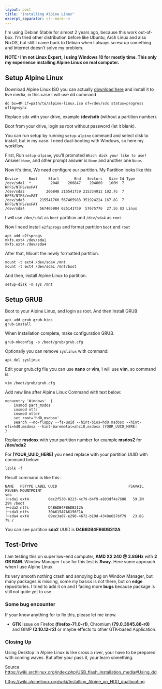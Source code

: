 ```yaml
---
layout: post
title: "Installing Alpine Linux"
excerpt_separator: <!--more-->
---
```


I'm using Debian Stable for almost 2 years ago, because this work out-of-box. I'm tried other distribution before like Ubuntu, Arch Linux and also NixOS, but still I came back to Debian when I always screw up something and Internet doesn't solve my problem.

<!--more-->

**NOTE : I'm not Linux Expert, I using Windows 10 for mostly time. This only my experience installing Alpine Linux on real computer.**

## Setup Alpine Linux
Download Alpine Linux ISO you can actually [download here](https://alpinelinux.org/downloads/) and install it to live media, in this case I will use dd command

```dd bs=4M if=path/to/alpine-linux.iso of=/dev/sdx status=progress oflag=sync```

Replace sdx with your drive, example **/dev/sdb** (without a partition number).

Boot from your drive, login as root without password (let it blank).

You can run setup by running `setup-alpine` command and select disk to install, but in my case. I need dual-booting with Windows, so here my workflow.

First, Run `setup-alpine`, you'll promoted `Which disk your like to use?` Answer `None`, and other prompt answer is `None` and another one `None`.

Now it's time, We need configure our partition. My Partition looks like this
```
Device     Boot     Start       End   Sectors   Size Id Type
/dev/sda1  *         2048    206847    204800   100M  7 HPFS/NTFS/exFAT
/dev/sda2          206848 215541759 215334912 102.7G  7 HPFS/NTFS/exFAT
/dev/sda3       215541760 567465983 351924224 167.8G  7 HPFS/NTFS/exFAT
/dev/sda4       567465984 625141759  57675776  27.5G 83 Linux
```

I will use `/dev/sda1` as `boot` partition and `/dev/sda4` as `root`.

Now I need install `e2fsprogs` and format partition `boot` and `root`

```
apk add e2fsprogs
mkfs.ext4 /dev/sda1
mkfs.ext4 /dev/sda4
```

After that, Mount the newly formatted partition.

```
mount -t ext4 /dev/sda4 /mnt
mount -t ext4 /dev/sda1 /mnt/boot
```

And then, install Alpine Linux to partition.

```setup-disk -m sys /mnt```

## Setup GRUB

Boot to your Alpine Linux, and login as root. And then Install GRUB

```
apk add grub grub-bios
grub-install
```

When Installation complete, make configuration GRUB.

```grub-mkconfig -o /boot/grub/grub.cfg```

Optionally you can remove `syslinux` with command:

```apk del syslinux```

Edit your grub.cfg file you can use **nano** or **vim**, I will use **vim**, so command is:

```vim /boot/grub/grub.cfg```

Add new line after Alpine Linux Command with text below:

```
menuentry 'Windows'  {
    insmod part_msdos
    insmod ntfs
    insmod ntldr
    set root='hd0,msdosx'
    search --no-floppy --fs-uuid --hint-bios=hd0,msdosx --hint-efi=hd0,msdosx --hint-baremetal=ahci0,msdosx [YOUR_UUID_HERE]
}
```

Replace **msdosx** with your partition number for example **msdos2** for **/dev/sda2**

For **[YOUR_UUID_HERE]** you need replace with your partition UUID with command below:

```lsblk -f```

Result command is like this :

```
NAME   FSTYPE LABEL UUID                                 FSAVAIL FSUSE% MOUNTPOINT
sda                                                                     
├─sda1 ext4         0ec2f530-8223-4c79-b4f9-a803df4e7608   59.2M    29% /boot
├─sda2 ntfs         D4B6DB4FB6DB312A                                    
├─sda3 ntfs         30A615A7A6156F1A                                    
└─sda4 ext4         09ec3a07-e290-4672-b19d-4340e687bf79   23.8G     7% /

```

You can see partition **sda2** UUID is **D4B6DB4FB6DB312A**

## Test-Drive
I am testing this on super low-end computer, **AMD X2 240 @ 2.8GHz** with **2 GB RAM**. Window Manager I use for this test is **Sway**. Here some approach when I use Alpine Linux.

Its very smooth nothing crash and annoying bug on Window Manager, but many packages is missing, some my basics is not there, but on **edge** repositories. I tried to add it on and I facing more **bugs** because package is still not quite yet to use.

### Some bug encounter
If your know anything for to fix this, please let me know.

- **GTK** Issue on Firefox **(firefox-71.0-r1)**, Chromium **(79.0.3945.88-r0)** and GIMP **(2.10.12-r2)** or maybe effects to other GTK-based Application.


### Closing Up
Using Desktop in Alpine Linux is like cross a river, your have to be prepared with coming waves. But after your pass it, your learn something.

Source
<https://wiki.archlinux.org/index.php/USB_flash_installation_media#Using_dd>

<https://wiki.alpinelinux.org/wiki/Installing_Alpine_on_HDD_dualbooting>
